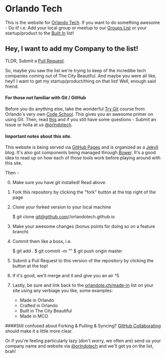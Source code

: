 # Orlando Tech

This is the website for [Orlando Tech](http://orlandote.ch). If you want to do something awesome - Do it! i.e. Add your local group or meetup to our [Groups List](http://orlandote.ch/groups) or your startup/product to the [Built In](http://orlandote.ch) list!


## Hey, I want to add my Company to the list!
TLDR, Submit a [Pull Request](http://github.com/orlandotech/orlandotech.github.io/pulls).

So, maybe you saw the list we're trying to keep of the incredibe tech companies coming out of The City Beautiful. And maybe you were all like, hey!! I want to get my startup/product/thing on that list! Well, enough said friend.

#### For those not familiar with Git / GitHub
Before you do anything else, take the wonderful [Try Git](http://try.github.com) course from Orlando's very own [Code School](http://codeschool.com). This gives you an awesome primer on using Git. Then, read [this](https://help.github.com/articles/set-up-git) and if you still have some questions - Submit an Issue or holla at us [@orlndotech](http://twitter.com/orlndotech).

#### Important notes about this site.
This website is being served via [GitHub Pages](http://pages.github.com) and is organized as a [Jekyll](http://jekyllrb.com) blog. It's also got components being managed through [Bower](http://bower.io). It's a good idea to read up on how each of those tools work before playing around with this site.

Then -

  0. Make sure you have git installed! Read above.

  1. Fork this repository by clicking the "fork" button at the top right of the page

  2. Clone your forked version to your local machine

        $ git clone git@github.com/<your username>/orlandotech.github.io

  3. Make your awesome changes (bonus points for doing so on a feature branch)

  4. Commit them like a boss, i.e.

    	$ git add .
    	$ git commit -m "<leave a nice commit message for everyone>"
    	$ git push origin master

  5. Submit a Pull Request to this version of the repository by clicking the button at the top!

  6. If it's good, we'll merge and it and give you an air ^5

  7. Lastly, be sure and link back to the [orlandote.ch/made-in](http://orlandote.ch/made-in) list on your site using any verbiage you like, some examples:

      *   Made in Orlando
      *   Crafted in Orlando
      *   Built in The City Beautiful
      *   Made in MCO

####Still confused about Forking & Pulling & Syncing?
[GitHub Collaborating](https://help.github.com/categories/63/articles) should make it a little more clear.

Or if you're feeling particularly lazy (don't worry, we often are) send us your company name and website via [@orlndotech](http://twitter.com/orlndotech) and we'll get ya on the list, brah!